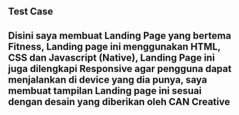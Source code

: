## Test Case

## Disini saya membuat Landing Page yang bertema Fitness, Landing page ini menggunakan HTML, CSS dan Javascript (Native), Landing Page ini juga dilengkapi Responsive agar pengguna dapat menjalankan di device yang dia punya, saya membuat tampilan Landing page ini sesuai dengan desain yang diberikan oleh CAN Creative
